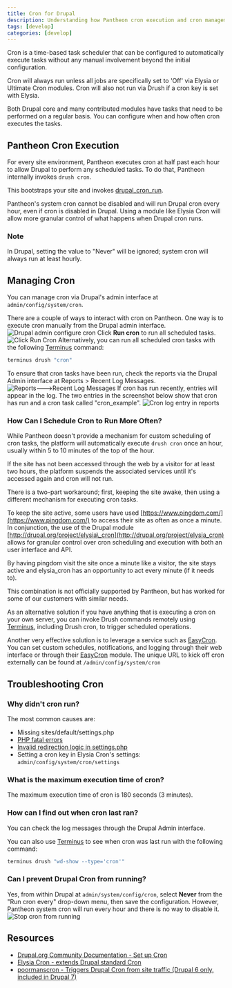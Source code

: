 ```yaml
---
title: Cron for Drupal
description: Understanding how Pantheon cron execution and cron management works on your Drupal site.
tags: [develop]
categories: [develop]
---
```

Cron is a time-based task scheduler that can be configured to automatically execute tasks without any manual involvement beyond the initial configuration.

Cron will always run unless all jobs are specifically set to 'Off' via Elysia or Ultimate Cron modules. Cron will also not run via Drush if a cron key is set with Elysia.

Both Drupal core and many contributed modules have tasks that need to be performed on a regular basis. You can configure when and how often cron executes the tasks.

## Pantheon Cron Execution

For every site environment, Pantheon executes cron at half past each hour to allow Drupal to perform any scheduled tasks. To do that, Pantheon internally invokes `drush cron`.

This bootstraps your site and invokes [drupal\_cron\_run](https://api.drupal.org/api/drupal/includes!common.inc/function/drupal_cron_run/7).

Pantheon's system cron cannot be disabled and will run Drupal cron every hour, even if cron is disabled in Drupal. Using a module like Elysia Cron will allow more granular control of what happens when Drupal cron runs.

<div class="alert alert-info" role="alert">
<h3>Note</h3>		
In Drupal, setting the value to "Never" will be ignored; system cron will always run at least hourly.		
</div>

## Managing Cron

You can manage cron via Drupal's admin interface at `admin/config/system/cron`.

There are a couple of ways to interact with cron on Pantheon. One way is to execute cron manually from the Drupal admin interface.<br />
![Drupal admin configure cron](/source/docs/assets/images/cron-config.png)
Click **Run cron** to run all scheduled tasks.
![Click Run Cron](/source/docs/assets/images/run-cron.png)
Alternatively, you can run all scheduled cron tasks with the following [Terminus](/docs/terminus/) command:
```bash
terminus drush "cron"
```

To ensure that cron tasks have been run, check the reports via the Drupal Admin interface at Reports > Recent Log Messages. 
![Reports--->Recent Log Messages](/source/docs/assets/images/recent-log-reports.png)
If cron has run recently, entries will appear in the log. The two entries in the screenshot below show that cron has run and a cron task called "cron\_example".
![Cron log entry in reports](/source/docs/assets/images/drupal-reports.png)

### How Can I Schedule Cron to Run More Often?

While Pantheon doesn't provide a mechanism for custom scheduling of cron tasks, the platform will automatically execute `drush cron` once an hour, usually within 5 to 10 minutes of the top of the hour.

If the site has not been accessed through the web by a visitor for at least two hours, the platform suspends the associated services until it's accessed again and cron will not run.

There is a two-part workaround; first, keeping the site awake, then using a different mechanism for executing cron tasks.

To keep the site active, some users have used [https://www.pingdom.com/](https://www.pingdom.com/) to access their site as often as once a minute. In conjunction, the use of the Drupal module [http://drupal.org/project/elysia\_cron](http://drupal.org/project/elysia_cron) allows for granular control over cron scheduling and execution with both an user interface and API.

By having pingdom visit the site once a minute like a visitor, the site stays active and elysia\_cron has an opportunity to act every minute (if it needs to).

This combination is not officially supported by Pantheon, but has worked for some of our customers with similar needs.

As an alternative solution if you have anything that is executing a cron on your own server, you can invoke Drush commands remotely using [Terminus](/docs/terminus/), including Drush cron, to trigger scheduled operations.

Another very effective solution is to leverage a service such as [EasyCron](http://www.easycron.com). You can set custom schedules, notifications, and logging through their web interface or through their [EasyCron](https://drupal.org/project/EasyCron) module. The unique URL to kick off cron externally can be found at `/admin/config/system/cron`

## Troubleshooting Cron

### Why didn't cron run?

The most common causes are:

- Missing sites/default/settings.php
- [PHP fatal errors](/docs/php-errors/)
- [Invalid redirection logic in settings.php](/docs/redirects/)
- Setting a cron key in Elysia Cron's settings: `admin/config/system/cron/settings`

### What is the maximum execution time of cron?

The maximum execution time of cron is 180 seconds (3 minutes).

### How can I find out when cron last ran?

You can check the log messages through the Drupal Admin interface.  

You can also use [Terminus](/docs/terminus/) to see when cron was last run with the following command:
```bash
terminus drush "wd-show --type='cron'"
```
### Can I prevent Drupal Cron from running?

Yes, from within Drupal at `admin/system/config/cron`, select **Never** from the "Run cron every" drop-down menu, then save the configuration. However, Pantheon system cron will run every hour and there is no way to disable it.
![Stop cron from running](/source/docs/assets/images/run-cron-config.png)  
## Resources

- [Drupal.org Community Documentation - Set up Cron](http://drupal.org/cron)
- [Elysia Cron - extends Drupal standard Cron](http://drupal.org/project/elysia_cron)
- [poormanscron - Triggers Drupal Cron from site traffic (Drupal 6 only, included in Drupal 7)](https://drupal.org/project/poormanscron)
